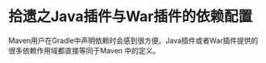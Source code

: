 拾遗之Java插件与War插件的依赖配置
=============================
Maven用户在Gradle中声明依赖时会感到很方便。Java插件或者War插件提供的很多依赖作用域都直接等同于Maven
中的定义。
